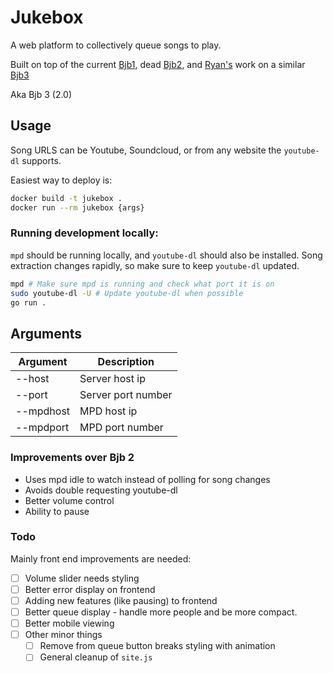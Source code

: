 # Jukebox

A web platform to collectively queue songs to play.

Built on top of the current [Bjb1](https://github.com/ocf/BJukebox), dead [Bjb2](https://github.com/dkess/BJukebox2/blob/master/bjb.py), and [Ryan's](https://github.com/NotRyan) work on a similar [Bjb3](https://github.com/NotRyan/BJukebox3)

Aka Bjb 3 (2.0)

## Usage

Song URLS can be Youtube, Soundcloud, or from any website the `youtube-dl` supports.

Easiest way to deploy is:

```bash
docker build -t jukebox .
docker run --rm jukebox {args}
```

### Running development locally:

`mpd` should be running locally, and `youtube-dl` should also be installed. Song extraction changes rapidly, so make sure to keep `youtube-dl` updated.

```bash
mpd # Make sure mpd is running and check what port it is on
sudo youtube-dl -U # Update youtube-dl when possible
go run .
```

## Arguments

| Argument  | Description         |
| --------- | ------------------- |
| --host    | Server host ip      |
| --port    | Server port number  |
| --mpdhost | MPD host ip         |
| --mpdport | MPD port number     |

### Improvements over Bjb 2

* Uses mpd idle to watch instead of polling for song changes
* Avoids double requesting youtube-dl 
* Better volume control
* Ability to pause

### Todo

Mainly front end improvements are needed:
 - [ ] Volume slider needs styling
 - [ ] Better error display on frontend
 - [ ] Adding new features (like pausing) to frontend
 - [ ] Better queue display - handle more people and be more compact.
 - [ ] Better mobile viewing
 - [ ] Other minor things
    - [ ] Remove from queue button breaks styling with animation
    - [ ] General cleanup of `site.js`
